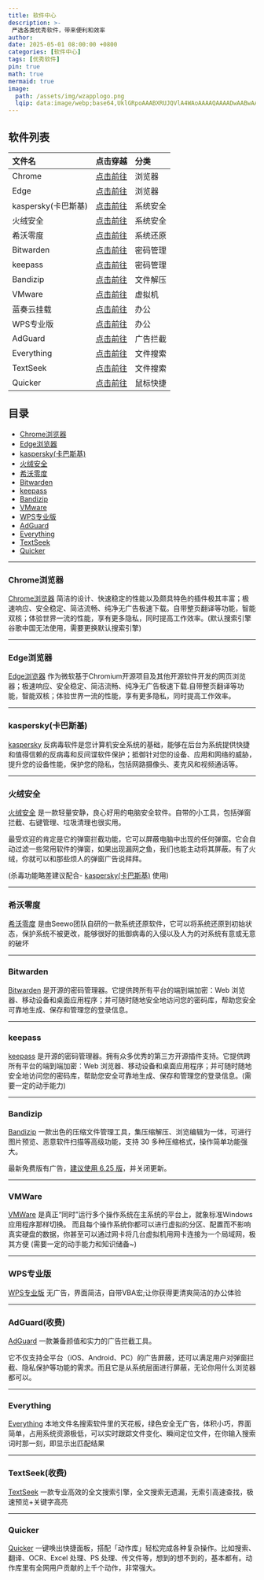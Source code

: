 ```yaml
---
title: 软件中心
description: >-
 严选各类优秀软件，带来便利和效率
author: 
date: 2025-05-01 08:00:00 +0800
categories: [软件中心]
tags: [优秀软件]
pin: true
math: true
mermaid: true
image:
  path: /assets/img/wzapplogo.png
  lqip: data:image/webp;base64,UklGRpoAAABXRUJQVlA4WAoAAAAQAAAADwAABwAAQUxQSDIAAAARL0AmbZurmr57yyIiqE8oiG0bejIYEQTgqiDA9vqnsUSI6H+oAERp2HZ65qP/VIAWAFZQOCBCAAAA8AEAnQEqEAAIAAVAfCWkAALp8sF8rgRgAP7o9FDvMCkMde9PK7euH5M1m6VWoDXf2FkP3BqV0ZYbO6NA/VFIAAAA
---
```


## 软件列表

| 文件名| 点击穿越 | 分类 |
| :---------| :--- | :--- |
| Chrome |  [点击前往](https://www.google.com/chrome)  | 浏览器 |
| Edge |  [点击前往](https://www.microsoft.com/zh-cn/edge/download?form=EDGEAB)  | 浏览器 |
| kaspersky(卡巴斯基) |  [点击前往](https://www.kaspersky.com.cn/free-antivirus)  | 系统安全 |
| 火绒安全 |  [点击前往](https://www.huorong.cn)  | 系统安全 |
| 希沃零度 |  [点击前往](https://www.ilanzou.com/s/na1Z0iPl)  | 系统还原 |
| Bitwarden |  [点击前往](https://bitwarden.com/)  | 密码管理 |
| keepass |  [点击前往](https://keepass.info/)  | 密码管理 |
| Bandizip |  [点击前往](https://www.ilanzou.com/s/Qu2ZZoDk)  | 文件解压 |
| VMware |  [点击前往](https://www.vmware.com/products/desktop-hypervisor/workstation-and-fusion)  | 虚拟机 |
| 蓝奏云挂载 |  [点击前往](https://github.com/chenhb23/lanzouyun-disk)  | 办公 |
| WPS专业版 |  [点击前往](https://www.ilanzou.com/s/rqCZZKDN)  | 办公 |
| AdGuard |  [点击前往](https://adguard.com/zh_cn/welcome.html)  | 广告拦截 |
| Everything |  [点击前往](https://www.voidtools.com)  | 文件搜索 |
| TextSeek |  [点击前往](https://www.textseek.net/cn)  | 文件搜索 |
| Quicker |  [点击前往](https://getquicker.net)  | 鼠标快捷 |


## 目录

- [Chrome浏览器](#mulu1)
- [Edge浏览器](#mulu2)
- [kaspersky(卡巴斯基)](#mulu3)
- [火绒安全](#mulu4)
- [希沃零度](#mulu5)
- [Bitwarden](#mulu6)
- [keepass](#mulu7)
- [Bandizip](#mulu8)
- [VMware](#mulu9)
- [WPS专业版](#mulu10)
- [AdGuard](#mulu11)
- [Everything](#mulu12)
- [TextSeek](#mulu13)
- [Quicker](#mulu14)

---
### Chrome浏览器<a id="mulu1"></a>

[Chrome浏览器](https://www.google.com/chrome) 简洁的设计、快速稳定的性能以及颇具特色的插件极其丰富；极速响应、安全稳定、简洁流畅、纯净无广告极速下载。自带整页翻译等功能，智能双核；体验世界一流的性能，享有更多隐私，同时提高工作效率。(默认搜索引擎谷歌中国无法使用，需要更换默认搜索引擎)

---
### Edge浏览器<a id="mulu2"></a>

[Edge浏览器](https://www.microsoft.com/zh-cn/edge/download?form=EDGEAB) 作为微软基于Chromium开源项目及其他开源软件开发的网页浏览器；极速响应、安全稳定、简洁流畅、纯净无广告极速下载.自带整页翻译等功能，智能双核；体验世界一流的性能，享有更多隐私，同时提高工作效率。

---
### kaspersky(卡巴斯基)<a id="mulu3"></a>

[kaspersky](https://www.kaspersky.com.cn/free-antivirus) 反病毒软件是您计算机安全系统的基础，能够在后台为系统提供快捷和值得信赖的反病毒和反间谍软件保护；抵御针对您的设备、应用和网络的威胁，提升您的设备性能，保护您的隐私，包括网路摄像头、麦克风和视频通话等。

---
### 火绒安全<a id="mulu4"></a>

[火绒安全](https://www.huorong.cn) 是一款轻量安静，良心好用的电脑安全软件。自带的小工具，包括弹窗拦截、右键管理、垃圾清理也很实用。

最受欢迎的肯定是它的弹窗拦截功能，它可以屏蔽电脑中出现的任何弹窗。它会自动过滤一些常用软件的弹窗，如果出现漏网之鱼，我们也能主动将其屏蔽。有了火绒，你就可以和那些烦人的弹窗广告说拜拜。

(杀毒功能略差建议配合- [kaspersky(卡巴斯基)](#mulu3) 使用)

---
### 希沃零度<a id="mulu5"></a>
  
[希沃零度](https://www.ilanzou.com/s/na1Z0iPl) 是由Seewo团队自研的一款系统还原软件，它可以将系统还原到初始状态，保护系统不被更改，能够很好的抵御病毒的入侵以及人为的对系统有意或无意的破坏

---
### Bitwarden<a id="mulu6"></a>

[Bitwarden](https://bitwarden.com/) 是开源的密码管理器。它提供跨所有平台的端到端加密：Web 浏览器、移动设备和桌面应用程序；并可随时随地安全地访问您的密码库，帮助您安全可靠地生成、保存和管理您的登录信息。

---
### keepass<a id="mulu7"></a>

[keepass](https://keepass.info/) 是开源的密码管理器。拥有众多优秀的第三方开源插件支持。它提供跨所有平台的端到端加密：Web 浏览器、移动设备和桌面应用程序；并可随时随地安全地访问您的密码库，帮助您安全可靠地生成、保存和管理您的登录信息。(需要一定的动手能力)

---
### Bandizip<a id="mulu8"></a>

[Bandizip](https://www.bandisoft.com/bandizip/) 一款出色的压缩文件管理工具，集压缩解压、浏览编辑为一体，可进行图片预览、恶意软件扫描等高级功能，支持 30 多种压缩格式，操作简单功能强大。

最新免费版有广告，[建议使用 6.25 版](https://www.ilanzou.com/s/Qu2ZZoDk)，并关闭更新。

---
### VMWare<a id="mulu9"></a>

[VMWare](https://www.vmware.com/products/desktop-hypervisor/workstation-and-fusion) 是真正“同时”运行多个操作系统在主系统的平台上，就象标准Windows应用程序那样切换。 而且每个操作系统你都可以进行虚拟的分区、配置而不影响真实硬盘的数据，你甚至可以通过网卡将几台虚拟机用网卡连接为一个局域网，极其方便 (需要一定的动手能力和知识储备~)

---
### WPS专业版<a id="mulu10"></a>

[WPS专业版](https://www.ilanzou.com/s/rqCZZKDN) 无广告，界面简洁，自带VBA宏;让你获得更清爽简洁的办公体验

---
### AdGuard(收费)<a id="mulu11"></a>

[AdGuard](https://adguard.com/zh_cn/welcome.html) 一款兼备颜值和实力的广告拦截工具。

它不仅支持全平台（iOS、Android、PC）的广告屏蔽，还可以满足用户对弹窗拦截、隐私保护等功能的需求。而且它是从系统层面进行屏蔽，无论你用什么浏览器都可以。

---
### Everything<a id="mulu12"></a>

[Everything](https://www.voidtools.com) 本地文件名搜索软件里的天花板，绿色安全无广告，体积小巧，界面简单，占用系统资源极低，可以实时跟踪文件变化、瞬间定位文件，在你输入搜索词时那一刻，即显示出匹配结果

---
### TextSeek(收费)<a id="mulu13"></a>

[TextSeek](https://www.textseek.net/cn) 一款专业高效的全文搜索引擎，全文搜索无遗漏，无索引高速查找，极速预览+关键字高亮

---
### Quicker<a id="mulu14"></a>

[Quicker](https://getquicker.net) 一键唤出快捷面板，搭配「动作库」轻松完成各种复杂操作。比如搜索、翻译、OCR、Excel 处理、PS 处理、传文件等，想到的想不到的，基本都有。动作库里有全网用户贡献的上千个动作，非常强大。
